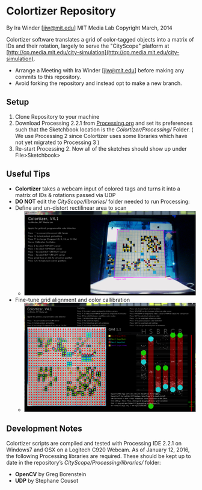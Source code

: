 # Colortizer Repository
By Ira Winder [jiw@mit.edu] MIT Media Lab
Copyright March, 2014

Colortizer software translates a grid of color-tagged objects into a matrix of IDs and their rotation, largely to serve the "CityScope" platform at  [http://cp.media.mit.edu/city-simulation](http://cp.media.mit.edu/city-simulation). 
* Arrange a Meeting with Ira Winder [jiw@mit.edu] before making any commits to this repository.
* Avoid forking the repository and instead opt to make a new branch.

## Setup
1. Clone Repository to your machine
2. Download Processing 2.2.1 from [Processing.org](https://processing.org/download/?processing) and set its preferences such that the Sketchbook location is the *Colortizer/Processing/* Folder. ( We use Processing 2 since Colortizer uses some libraries which have not yet migrated to Processing 3 )
3. Re-start Processing 2.  Now all of the sketches should show up under File>Sketchbook>

## Useful Tips
* **Colortizer** takes a webcam input of colored tags and turns it into a matrix of IDs & rotations passed via UDP
* **DO NOT** edit the *CityScope/libraries/* folder needed to run Processing:
* Define and un-distort rectilinear area to scan
  * ![Colortizer](screenshots/Colortizer02.PNG "Colortizer")
* Fine-tune grid alignment and color callibration
  * ![Colortizer](screenshots/Colortizer01.PNG "Colortizer")

## Development Notes
Colortizer scripts are compiled and tested with Processing IDE 2.2.1 on Windows7 and OSX on a Logitech C920 Webcam.
As of January 12, 2016, the following Processing libraries are required.  These should be kept up to date in the repository’s *CityScope/Processing/libraries/* folder:
* **OpenCV** by Greg Borenstein
* **UDP** by Stephane Cousot
